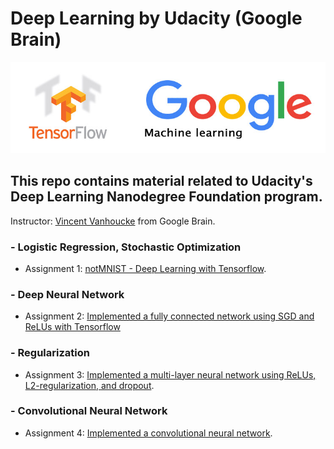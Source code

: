 # Deep Learning by Udacity (Google Brain)

<img width="850" src="https://github.com/AliBaheri/Deep-Learning-by-Udacity/blob/master/Logo-TensorFlow-Google.jpg"> 

## This repo contains material related to Udacity's Deep Learning Nanodegree Foundation program.

Instructor: [Vincent Vanhoucke](https://research.google.com/pubs/VincentVanhoucke.html) from Google Brain.

### - Logistic Regression, Stochastic Optimization 
* Assignment 1: [notMNIST - Deep Learning with Tensorflow](https://github.com/AliBaheri/Deep-Learning-by-Udacity/blob/master/1_notmnist.ipynb). 

### - Deep Neural Network
* Assignment 2: [Implemented a fully connected network using SGD and ReLUs with Tensorflow](https://github.com/AliBaheri/Deep-Learning-by-Udacity/blob/master/2_fullyconnected.ipynb)
              
### - Regularization
* Assignment 3: [Implemented a multi-layer neural network using ReLUs, L2-regularization, and dropout](https://github.com/AliBaheri/Deep-Learning-by-Udacity/blob/master/3_regularization.ipynb).
  
### - Convolutional Neural Network
* Assignment 4: [Implemented a convolutional neural network](https://github.com/AliBaheri/Deep-Learning-by-Udacity/blob/master/4_convolutions.ipynb).

